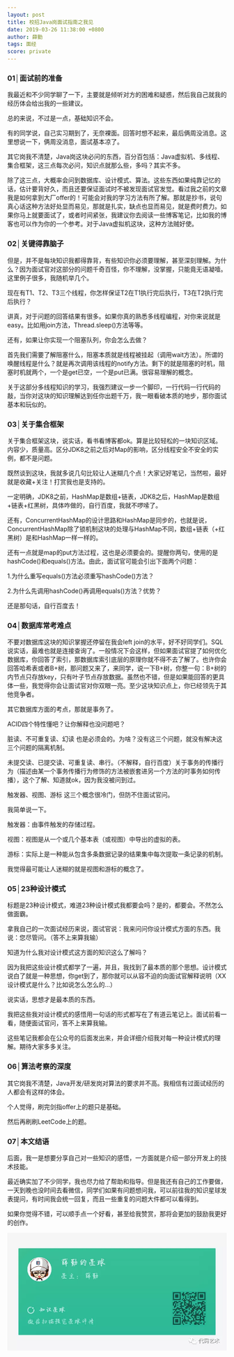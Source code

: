```yaml
---
layout: post
title: 校招Java岗面试指南之我见
date: 2019-03-26 11:38:00 +0800
author: 薛勤
tags: 面经
score: private
---
```

### 01│面试前的准备

我最近和不少同学聊了一下，主要就是倾听对方的困难和疑惑，然后我自己就我的经历体会给出我的一些建议。

总的来说，不过是一点，基础知识不会。

有的同学说，自己实习期到了，无奈裸面。回答时想不起来，最后俩周没消息。这里想说一下，俩周没消息，面试基本凉了。

其它岗我不清楚，Java岗这块必问的东西，百分百包括：Java虚拟机、多线程、集合框架，这三点每次必问，知识点就那么些，多吗？其实不多。

除了这三点，大概率会问到数据库、设计模式、算法。这些东西如果纯靠记忆的话，估计要背好久，而且还要保证面试时不被发现面试官发觉。看过我之前的文章我是如何拿到大厂offer的！可能会对我的学习方法有所了解。那就是抄书，说句真心话这种方法好处显而易见，那就是扎实，缺点也显而易见，就是费时费力。如果你马上就要面试了，或者时间紧张，我建议你去阅读一些博客笔记，比如我的博客也可以作为你的一个参考。对于Java虚拟机这块，这种方法贼好使。

### 02│关键得靠脑子

但是，并不是每块知识我都得靠背，有些知识你必须要理解，甚至深刻理解。为什么？因为面试官对这部分的问题千奇百怪，你不理解，没掌握，只能竟无语凝噎。这里例子很多，我随机举几个。

现在有T1、T2、T3三个线程，你怎样保证T2在T1执行完后执行，T3在T2执行完后执行？

讲真，对于问题的回答结果有很多。如果你真的熟悉多线程编程，对你来说就是easy。比如用join方法，Thread.sleep()方法等等。

还有，如果让你实现一个阻塞队列，你会怎么去做？

首先我们需要了解阻塞什么，阻塞本质就是线程被挂起（调用wait方法）。所谓的唤醒线程是什么？就是再次调用该线程的notify方法。剩下的就是阻塞的时机，阻塞时机就两个，一个是get已空，一个是put已满。很容易理解的概念。

关于这部分多线程知识的学习，我强烈建议一步一个脚印，一行代码一行代码的敲，当你对这块的知识理解达到任你出题千万，我一眼看破本质的地步，那你面试基本和玩似的。

### 03│关于集合框架

关于集合框架这块，说实话，看书看博客都ok。算是比较轻松的一块知识区域。内容少，质量高。区分JDK8之前之后对Map的影响，区分线程安全不安全的实例，都不是问题。

既然谈到这块，我就多说几句比较让人迷糊几个点！大家记好笔记，当然啦，最好就是收藏+关注！打赏我也是支持的。

一定明确，JDK8之前，HashMap是数组+链表，JDK8之后，HashMap是数组+链表+红黑树，具体咋做的，自行百度，我就不啰嗦了。

还有，ConcurrentHashMap的设计思路和HashMap是同步的，也就是说，ConcurrentHashMap除了锁机制这块的处理与HashMap不同，数组+链表（+红黑树）是和HashMap一样一样的。

还有一点就是map的put方法过程，这也是必须要会的。提醒你两句，使用的是hashCode()和equals()方法。由此，面试官可能会引出下面两个问题：

1.为什么重写equals()方法必须重写hashCode()方法？

2.为什么先调用hashCode()再调用equals()方法？优势？

还是那句话，自行百度去！

### 04│数据库常考难点

不要对数据库这块的知识掌握还停留在我会left join的水平，好不好同学们。SQL说实话，最难也就是连接查询了。一般情况下会这样，但如果面试官提了如何优化数据库，你回答了索引，那数据库索引底层的原理你就不得不去了解了。也许你会回答哈希表或者B+树，那问题又来了，来同学，说一下B+树，你整一句：B+树的内节点只存放key，只有叶子节点存放数据。虽然也不错，但是如果能回答的更具体一些，我觉得你会让面试官对你双眼一亮。至少这块知识点上，你已经领先于其他竞争者。

其它数据库方面的考点，那就是事务了。

ACID四个特性懂吧？让你解释也没问题吧？

脏读、不可重复读、幻读 也是必须会的。为啥？没有这三个问题，就没有解决这三个问题的隔离机制。

未提交读、已提交读、可重复读、串行。（不解释，自行百度）关于事务的传播行为（描述由某一个事务传播行为修饰的方法被嵌套进另一个方法的时事务如何传播），这个了解、知道就ok，因为我没被问到过。

触发器、视图、游标 这三个概念很冷门，但防不住面试官问。

我简单说一下。

触发器：由事件触发的存储过程。

视图：视图是从一个或几个基本表（或视图）中导出的虚拟的表。

游标：实际上是一种能从包含多条数据记录的结果集中每次提取一条记录的机制。

我觉得最可能让人迷糊的就是视图和游标的概念了。

### 05│23种设计模式

标题是23种设计模式，难道23种设计模式我都要会吗？是的，都要会。不然怎么做面霸。

拿我自己的一次面试经历来说，面试官说：我来问问你设计模式方面的东西。我说：您尽管问。（答不上来算我输）

知道为什么我对设计模式这方面的知识这么了解吗？

因为我把这些设计模式都学了一遍，并且，我找到了最本质的那个思想。设计模式说白了就是一种思想，你get到了，那你就可以从容不迫的向面试官解释说明（XX设计模式是什么？比如说怎么怎么的...）

说实话，思想才是最本质的东西。

我把这些我对设计模式的感悟用一句话的形式都写在了有道云笔记上。面试前看一看，随便面试官问，答不上来算我输。

这些笔记我都会在公众号的后面发出来，并会详细介绍我对每一种设计模式的理解。期待大家多多关注。

### 06│算法考察的深度

其它岗我不清楚，Java开发/研发岗对算法的要求并不高。我相信有过面试经历的人都会有这样的体会。

个人觉得，刷完剑指offer上的题只是基础。

然后再刷刷LeetCode上的题。

### 07│本文结语

后面，我一是想要分享自己对一些知识的感悟，一方面就是介绍一部分开发上的技术技能。

最近确实加了不少同学，我也尽力给了帮助和指导。但是我还有自己的工作要做，一天到晚也没时间去看微信，同学们如果有问题想问我，可以前往我的知识星球发表提问，有时间我会统一回复，而且一些重复的问题大件都可以看得到。

如果你觉得不错，可以顺手点一个好看，甚至给我赞赏，那将会更加的鼓励我更好的创作。

![](./20190326我的面试宝典这些不会的话就别去面试了/17987201.png)